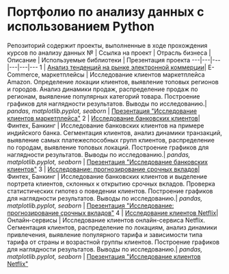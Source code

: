 # Портфолио по анализу данных с использованием Python
Репозиторий содержит проекты, выполненные в ходе прохождения курсов по анализу данных
№ | Ссылка на проект | Отрасль бизнеса | Описание | Используемые библиотеки | Презентация проекта
---|---|---|---|---|---
1 | [Анализ тенденций на рынке электронной коммерции](https://github.com/irina-nsk24/portfolio_python/tree/248964871e511076a362e3fec62c7c4c28155916/Amazon_marketplace)| E-Commerce, маркетплейсы | Исследование клиентов маркетплейса Amazon. Определение локации клиентов, выявление топовых регионов и городов. Анализ динамики продаж, распределение продаж по регионам, выявление популярных категорий товара. Построение графиков для наглядности результатов. Выводы по исследованию.| *pandas, matplotlib.pyplot, seaborn* | [Презентация "Исследование клиентов маркетплейса"](https://drive.google.com/file/d/1yGKrT2_yVM_pvcmlkwXAeAcZ3srzttiK/view?usp=drive_link)
2 | [Исследование банковских клиентов](https://github.com/irina-nsk24/portfolio_python/tree/248964871e511076a362e3fec62c7c4c28155916/Bank_clients_research)| Финтех, Банкинг | Исследование банковских клиентов на примере индийского банка. Сегментация клиентов, анализ динамики транзакций, выявление самых платежеспособных групп клиентов, распределение по городам, выявление топовых локаций. Построение графиков для наглядности результатов. Выводы по исследованию.| *pandas, matplotlib.pyplot, seaborn* | [Презентация "Исследование банковских клиентов"](https://drive.google.com/file/d/1Dah6-hEGwTSLYz_dBsA9TftRnlbjHNk2/view?usp=drive_link)
3 | [Исследование: прогнозирование срочных вкладов](https://github.com/irina-nsk24/portfolio_python/tree/248964871e511076a362e3fec62c7c4c28155916/Banks_marketing)| Финтех, Банкинг | Исследование банковских клиентов и выделение портрета клиентов, склонных к открытию срочных вкладов. Проверка статистических гипотез о поведении клиентов. Построение графиков для наглядности результатов. Выводы по исследованию.| *pandas, matplotlib.pyplot, seaborn* | [Презентация "Исследование: прогнозирование срочных вкладов"](https://drive.google.com/file/d/1mcQx3-lfW8sMYDv-Vc2cTedsImOrZ7K2/view?usp=drive_link)
4 | [Исследование клиентов Netflix](https://github.com/irina-nsk24/portfolio_python/tree/248964871e511076a362e3fec62c7c4c28155916/Netflix_users_analysis)| Онлайн-сервисы | Исследование клиентов онлайн-сервиса Netflix. Сегментация клиентов, распределение по локациям, анализ динамики привлечения, выявление популярного тарифа и зависимости типа тарифа от страны и возрастной группы клиентов.  Построение графиков для наглядности результатов. Выводы по исследованию.| *pandas, matplotlib.pyplot, seaborn* | [Презентация "Исследование клиентов Netflix"](https://drive.google.com/file/d/15JQoww1_GExgDEBAiLPZ1vouHJaDg4k4/view?usp=drive_link)
